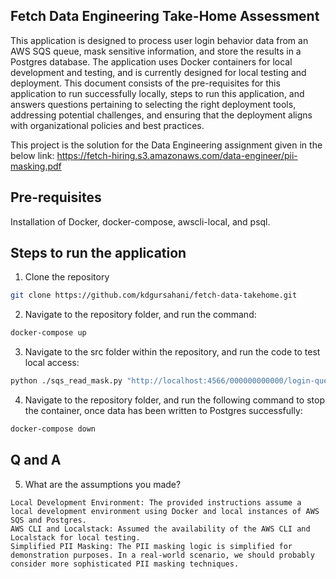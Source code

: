 ## Fetch Data Engineering Take-Home Assessment ##
This application is designed to process user login behavior data from an AWS SQS queue, mask sensitive information, and store the results in a Postgres database. The application uses Docker containers for local development and testing, and is currently designed for local testing and deployment. This document consists of the pre-requisites for this application to run successfully locally, steps to run this application, and answers questions pertaining to selecting the right deployment tools, addressing potential challenges, and ensuring that the deployment aligns with organizational policies and best practices.

This project is the solution for the Data Engineering assignment given in the below link:
https://fetch-hiring.s3.amazonaws.com/data-engineer/pii-masking.pdf

## Pre-requisites ##
Installation of Docker, docker-compose, awscli-local, and psql.

## Steps to run the application ##

1. Clone the repository
```bash
git clone https://github.com/kdgursahani/fetch-data-takehome.git
```
2. Navigate to the repository folder, and run the command:
```bash
docker-compose up
```
3. Navigate to the src folder within the repository, and run the code to test local access:
```bash
python ./sqs_read_mask.py "http://localhost:4566/000000000000/login-queue"

```
4. Navigate to the repository folder, and run the following command to stop the container, once data has been written to Postgres successfully:
```bash
docker-compose down
```
## Q and A ##
5. What are the assumptions you made?
```
Local Development Environment: The provided instructions assume a local development environment using Docker and local instances of AWS SQS and Postgres.
AWS CLI and Localstack: Assumed the availability of the AWS CLI and Localstack for local testing.
Simplified PII Masking: The PII masking logic is simplified for demonstration purposes. In a real-world scenario, we should probably consider more sophisticated PII masking techniques.
```

